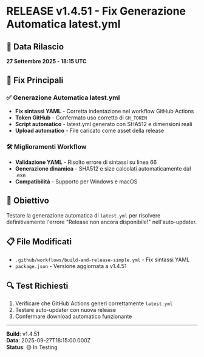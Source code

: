 # RELEASE v1.4.51 - Fix Generazione Automatica latest.yml

## 🚀 Data Rilascio
**27 Settembre 2025 - 18:15 UTC**

## 🔧 Fix Principali

### ✅ Generazione Automatica latest.yml
- **Fix sintassi YAML** - Corretta indentazione nel workflow GitHub Actions
- **Token GitHub** - Confermato uso corretto di `GH_TOKEN`
- **Script automatico** - latest.yml generato con SHA512 e dimensioni reali
- **Upload automatico** - File caricato come asset della release

### 🛠️ Miglioramenti Workflow
- **Validazione YAML** - Risolto errore di sintassi su linea 66
- **Generazione dinamica** - SHA512 e size calcolati automaticamente dal .exe
- **Compatibilità** - Supporto per Windows e macOS

## 🎯 Obiettivo
Testare la generazione automatica di `latest.yml` per risolvere definitivamente l'errore "Release non ancora disponibile!" nell'auto-updater.

## 📋 File Modificati
- `.github/workflows/build-and-release-simple.yml` - Fix sintassi YAML
- `package.json` - Versione aggiornata a v1.4.51

## 🔍 Test Richiesti
1. Verificare che GitHub Actions generi correttamente `latest.yml`
2. Testare auto-updater con nuova release
3. Confermare download automatico funzionante

---
**Build**: v1.4.51  
**Data**: 2025-09-27T18:15:00.000Z  
**Status**: 🟡 In Testing
